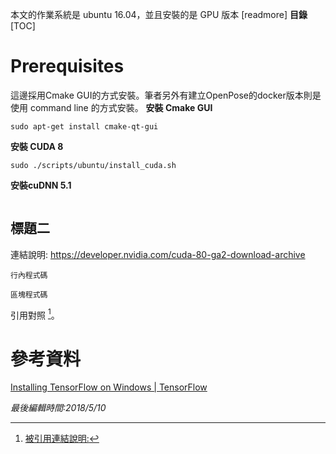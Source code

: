 本文的作業系統是 ubuntu 16.04，並且安裝的是 GPU 版本
[readmore]
**目錄**  
[TOC]
# Prerequisites
這邊採用Cmake GUI的方式安裝。筆者另外有建立OpenPose的docker版本則是使用 command line 的方式安裝。
**安裝 Cmake GUI**
```shell
sudo apt-get install cmake-qt-gui
```
**安裝 CUDA 8**
```shell
sudo ./scripts/ubuntu/install_cuda.sh
```
**安裝cuDNN 5.1**
```

```
## 標題二
連結說明: <https://developer.nvidia.com/cuda-80-ga2-download-archive>

`行內程式碼`

```shell
區塊程式碼
```

引用對照 [^1]。

# 參考資料
[Installing TensorFlow on Windows | TensorFlow](https://www.tensorflow.org/install/install_windows)

[^1]: [被引用連結說明:](http://tieba.baidu.com/p/4565248851)

*最後編輯時間:2018/5/10*
<!--stackedit_data:
eyJoaXN0b3J5IjpbNTI4NjQyMTgzLC0xODkzMTM3MDUyXX0=
-->